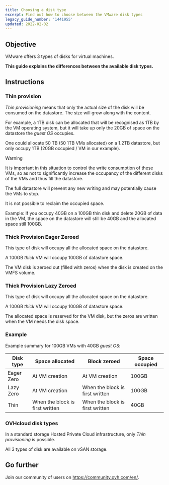 ```yaml
---
title: Choosing a disk type
excerpt: Find out how to choose between the VMware disk types
legacy_guide_number: '1441955'
updated: 2022-02-02
---
```


## Objective

VMware offers 3 types of disks for virtual machines.

**This guide explains the differences between the available disk types.**

## Instructions

### Thin provision

*Thin provisioning* means that only the actual size of the disk will be consumed on the datastore. The size will grow along with the content.

For example, a 1TB disk can be allocated that will be recognised as 1TB by the VM operating system, but it will take up only the 20GB of space on the datastore the *guest OS* occupies.

One could allocate 50 TB (50 1TB VMs allocated) on a 1.2TB datastore, but only occupy 1TB (20GB occupied / VM in our example).

> [!warning]
>It is important in this situation to control the write consumption of these VMs, so as not to significantly increase the occupancy of the different disks of the VMs and thus fill the datastore.
> 
>The full datastore will prevent any new writing and may potentially cause the VMs to stop.
>

It is not possible to reclaim the occupied space.

Example: If you occupy 40GB on a 100GB thin disk and delete 20GB of data in the VM, the space on the datastore will still be 40GB and the allocated space still 100GB.

### Thick Provision Eager Zeroed

This type of disk will occupy all the allocated space on the datastore.

A 100GB *thick* VM will occupy 100GB of datastore space.

The VM disk is zeroed out (filled with zeros) when the disk is created on the VMFS volume.

### Thick Provision Lazy Zeroed

This type of disk will occupy all the allocated space on the datastore.

A 100GB *thick* VM will occupy 100GB of datastore space.

The allocated space is reserved for the VM disk, but the zeros are written when the VM needs the disk space.

### Example

Example summary for 100GB VMs with 40GB *guest OS*:

|Disk type|Space allocated|Block zeroed|Space occupied|
|---|---|---|---|
|Eager Zero|At VM creation|At VM creation|100GB|
|Lazy Zero|At VM creation|When the block is first written|100GB|
|Thin|When the block is first written|When the block is first written|40GB|

### OVHcloud disk types

In a standard storage Hosted Private Cloud infrastructure, only *Thin provisioning* is possible.

All 3 types of disk are available on vSAN storage.

## Go further

Join our community of users on <https://community.ovh.com/en/>.
